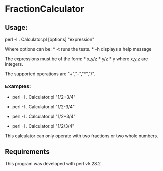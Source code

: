 # FractionCalculator

## Usage:

perl -I . Calculator.pl [options] "expression"

Where options can be:
    * -t  runs the tests.
    * -h  displays a help message

The expressions must be of the form:
    * x_y/z
    * y/z
    * y
  where x,y,z are integers.

  The supported operations are "+","-","*","/".

### Examples:

  * perl -I . Calculator.pl "1/2+3/4"

  * perl -I . Calculator.pl "1/2-3/4"

  * perl -I . Calculator.pl "1/2*3/4"

  * perl -I . Calculator.pl "1/2/3/4"

This calculator can only operate with two fractions or two whole numbers.


## Requirements

This program was developed with perl v5.28.2
